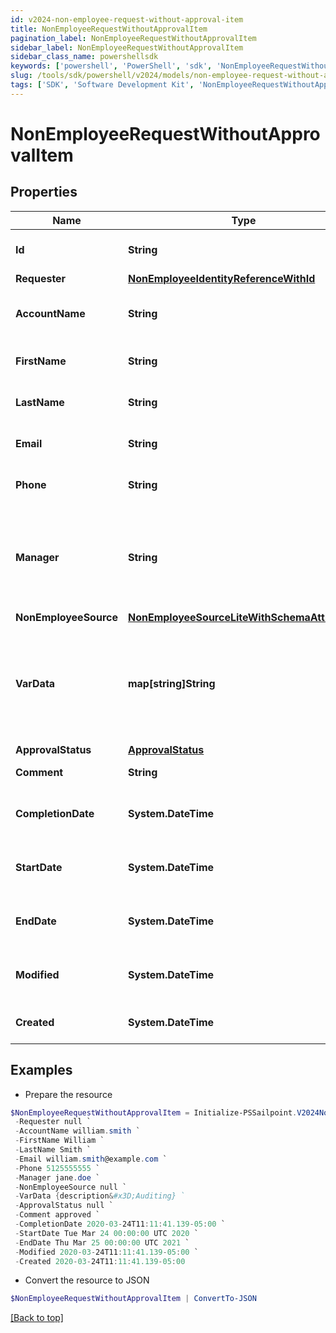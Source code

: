 ```yaml
---
id: v2024-non-employee-request-without-approval-item
title: NonEmployeeRequestWithoutApprovalItem
pagination_label: NonEmployeeRequestWithoutApprovalItem
sidebar_label: NonEmployeeRequestWithoutApprovalItem
sidebar_class_name: powershellsdk
keywords: ['powershell', 'PowerShell', 'sdk', 'NonEmployeeRequestWithoutApprovalItem', 'V2024NonEmployeeRequestWithoutApprovalItem'] 
slug: /tools/sdk/powershell/v2024/models/non-employee-request-without-approval-item
tags: ['SDK', 'Software Development Kit', 'NonEmployeeRequestWithoutApprovalItem', 'V2024NonEmployeeRequestWithoutApprovalItem']
---
```



# NonEmployeeRequestWithoutApprovalItem

## Properties

Name | Type | Description | Notes
------------ | ------------- | ------------- | -------------
**Id** | **String** | Non-Employee request id. | [optional] 
**Requester** | [**NonEmployeeIdentityReferenceWithId**](non-employee-identity-reference-with-id) |  | [optional] 
**AccountName** | **String** | Requested identity account name. | [optional] 
**FirstName** | **String** | Non-Employee's first name. | [optional] 
**LastName** | **String** | Non-Employee's last name. | [optional] 
**Email** | **String** | Non-Employee's email. | [optional] 
**Phone** | **String** | Non-Employee's phone. | [optional] 
**Manager** | **String** | The account ID of a valid identity to serve as this non-employee's manager. | [optional] 
**NonEmployeeSource** | [**NonEmployeeSourceLiteWithSchemaAttributes**](non-employee-source-lite-with-schema-attributes) |  | [optional] 
**VarData** | **map[string]String** | Additional attributes for a non-employee. Up to 10 custom attributes can be added. | [optional] 
**ApprovalStatus** | [**ApprovalStatus**](approval-status) |  | [optional] 
**Comment** | **String** | Comment of requester | [optional] 
**CompletionDate** | **System.DateTime** | When the request was completely approved. | [optional] 
**StartDate** | **System.DateTime** | Non-Employee employment start date. | [optional] 
**EndDate** | **System.DateTime** | Non-Employee employment end date. | [optional] 
**Modified** | **System.DateTime** | When the request was last modified. | [optional] 
**Created** | **System.DateTime** | When the request was created. | [optional] 

## Examples

- Prepare the resource
```powershell
$NonEmployeeRequestWithoutApprovalItem = Initialize-PSSailpoint.V2024NonEmployeeRequestWithoutApprovalItem  -Id ac110005-7156-1150-8171-5b292e3e0084 `
 -Requester null `
 -AccountName william.smith `
 -FirstName William `
 -LastName Smith `
 -Email william.smith@example.com `
 -Phone 5125555555 `
 -Manager jane.doe `
 -NonEmployeeSource null `
 -VarData {description&#x3D;Auditing} `
 -ApprovalStatus null `
 -Comment approved `
 -CompletionDate 2020-03-24T11:11:41.139-05:00 `
 -StartDate Tue Mar 24 00:00:00 UTC 2020 `
 -EndDate Thu Mar 25 00:00:00 UTC 2021 `
 -Modified 2020-03-24T11:11:41.139-05:00 `
 -Created 2020-03-24T11:11:41.139-05:00
```

- Convert the resource to JSON
```powershell
$NonEmployeeRequestWithoutApprovalItem | ConvertTo-JSON
```


[[Back to top]](#) 

